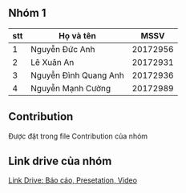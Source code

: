 ## Nhóm 1

| stt | Họ và tên             | MSSV     |
| --- | --------------------- | -------- |
| 1   | Nguyễn Đức Anh        | 20172956 |
| 2   | Lê Xuân An            | 20172931 |
| 3   | Nguyễn Đình Quang Anh | 20172936 |
| 4   | Nguyễn Mạnh Cường     | 20172989 |

## Contribution

Được đặt trong file Contribution của nhóm
## Link drive của nhóm

[Link Drive: Báo cáo, Presetation, Video](https://drive.google.com/drive/folders/1H57cviWPkO1iKE4HnHHfr72_k01Mm1Pj)